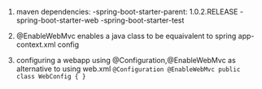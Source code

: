 1. maven dependencies:
-spring-boot-starter-parent: 1.0.2.RELEASE
-spring-boot-starter-web
-spring-boot-starter-test

2. @EnableWebMvc enables a java class to be  equaivalent to spring app-context.xml config
3. configuring a webapp using @Configuration,@EnableWebMvc  as alternative to using web.xml
`
@Configuration
@EnableWebMvc
public class WebConfig {
}
`